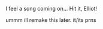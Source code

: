 I feel a song coming on... Hit it, Elliot!

ummm ill remake this later. it/its prns


<!---
phighterfifteen/phighterfifteen is a ✨ special ✨ repository because its `README.md` (this file) appears on your GitHub profile.
You can click the Preview link to take a look at your changes.
--->
